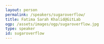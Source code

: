 ```yaml
---
layout: person
permalink: /speakers/sugaroverflow/
title: Fatima Sarah Khalid@GitLab
ogp: /assets/images/ogp/sugaroverflow.jpg
type: speaker
id: sugaroverflow
---
```

